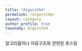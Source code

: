 ```yaml
---
title: "Algorithm"
permalink: /algorithm/
layout: category
author_profile: true
taxonomy: Algorithm
---
```


알고리즘이나 자료구조와 관련된 포스팅